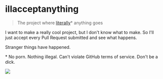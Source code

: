 # illacceptanything

> The project where [literally](http://www.buzzfeed.com/jessicamisener/the-wrong-definition-of-literally-is-literally-going-in-the#.chA7QxZ9n)* anything goes

I want to make a really cool project, but I don't know what to make. So I'll just accept
every Pull Request submitted and see what happens.

Stranger things have happened. 

\* No porn. Nothing illegal. Can't violate GitHub terms of service. Don't be a dick.

![](https://i.imgur.com/ehUtz.gif)

